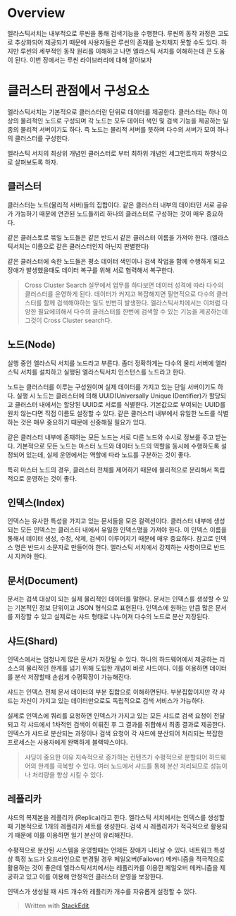 # Overview

엘라스틱서치는 내부적으로 루씬을 통해 검색기능을 수행한다. 루씬의 동작 과정은 고도로 추상화되어 제공되기 때문에 사용자들은 루씬의 존재를 눈치채지 못할 수도 있다. 하지만 루씬의 세부적인 동작 원리를 이해하고 나면 엘라스틱 서치를 이해하는데 큰 도움이 된다. 이번 장에서는 루씬 라이브러리에 대해 알아보자

# 클러스터 관점에서 구성요소 

엘라스틱서치는 기본적으로 클러스터란 단위로 데이터를 제공한다. 클러스터는 하나 이상의 물리적인 노드로 구성되며 각 노드는 모두 데이터 색인 및 검색 기능을 제공하는 일종의 물리적 서버이기도 하다. 즉 노드는 물리적 서버를 뜻하며 다수의 서버가 모여 하나의 클러스터를 구성한다. 

엘라스틱 서치의 최상위 개념인 클러스터로 부터 최하위 개념인 세그먼트까지 하향식으로 살펴보도록 하자.

## 클러스터 

클러스터는 노드(물리적 서버)들의 집합이다. 같은 클러스터 내부의 데이터민 서로 공유가 가능하기 때문에 연관된 노드들끼리 하나의 클러스터로 구성하는 것이 매우 중요하다. 

같은 클러스토로 묶일 노드들은 같은 반드시 같은 클러스터 이름을 가져야 한다. (엘라스틱서치는 이름으로 같은 클러스터인지 아닌지 판별한다)

같은 클러스터에 속한 노드들은 평소 데이터 색인이나 검색 작업을 함께 수행하게 되고 장애가 발생했을때도 데이터 복구를 위해 서로 협력해서 복구한다.

>Cross Cluster Search
>실무에서 업무를 하다보면 데이터 성격에 따라 다수의 클러스터를 운영하게 된다. 데이터가 커지고 복잡해지면 필연적으로 다수의 클러스터를 함께 검색해야하는 일도 빈번히 발생한다.
>엘라스틱서치에서는 이처럼 다양한 필요에의해서 다수의 클러스터를 한번에 검색할 수 있는 기능을 제공하는데 그것이 Cross Cluster search다. 

## 노드(Node)

실행 중인 엘라스틱 서치를 노드라고 부른다. 좀더 정확하게는 다수의 물리 서버에 엘라스틱 서치를 설치하고 실행된 엘라스틱서치 인스턴스를 노드라고 한다.

노드는 클러스터를 이루는 구성원이며 실제 데이터를 가지고 있는 단일 서버이기도 하다. 실행 시 노드는 클러스터에 의해  UUID(Universally Unique IDentifier)가 할당되고 클러스터 내에서는 할당된 UUID로 서로를 식별한다. 기본값으로 부여되는 UUID를 원치 않는다면 직접 이름도 설정할 수 있다. 같은 클러스터 내부에서 유일한 노드를 식별하는 것은 매우 중요하기 때문에 신중해질 필요가 있다. 

같은 클러스터 내부에 존재하는 모든 노드는 서로 다른 노드와 수시로 정보를 주고 받는다. 기본적으로 모든 노드는 마스터 노드와 데이터 노드의 역할을 동시에 수행하도록 설정되어 있는데, 실제 운영에서는 역할에 따라 노드를 구분하는 것이 좋다. 

특히 마스터 노드의 경우, 클러스터 전체를 제어하기 때문에 물리적으로 분리해서 독립적으로 운영하는 것이 좋다.

## 인덱스(Index)

인덱스는 유사한 특성을 가지고 있는 문서들을 모은 컬렉션이다. 클러스터 내부에 생성되는 모든 인덱스는 클러스터 내에서 유일한 인덱스명을 가져야 한다. 이 인덱스 이름을 통해서 데이터 생성, 수정, 삭제, 검색이 이루어지기 때문에 매우 중요하다. 참고로 인덱스 명은 반드시 소문자로 만들어야 한다. 엘라스틱 서치에서 강제하는 사항이므로 반드시 지켜야 한다.

## 문서(Document)

문서는 검색 대상이 되는 실제 물리적인 데이터를 말한다. 문서는 인덱스를 생성할 수 있는 기본적인 정보 단위이고 JSON 형식으로 표현된다. 인덱스에 원하는 만큼 많은 문서를 저장할 수 있고 실제로는 샤드 형태로 나누어져 다수의 노드로 분산 저장된다.

## 샤드(Shard)

인덱스에서는 엄청나게 많은 문서가 저장될 수 있다. 하나의 하드웨어에서 제공하는 리소스의 물리적인 한계를 넘기 위해 도입한 개념이 바로 샤드이다. 이를 이용하면 데이터를 분삭 저장할때 손쉽게 수평확장이 가능해진다. 

샤드는 인덱스 전체 문서 데이터의 부분 집합으로 이해하면된다. 부분집합이지만 갹 샤드는 자신이 가지고 있는 데이터만으로도 독립적으로 검색 서비스가 가능하다. 

실제로 인덱스에 쿼리를 요청하면 인덱스가 가지고 있는 모든 샤드로 검색 요청이 전달되고 각 샤드에서 1차적인 검색이 이뤄진 후 그 결과를 취합해서 최종 결과로 제공한다. 인덱스가 샤드로 분산되는 과정이나 검색 요청이 각 샤드에 분산되어 처리되는 복잡한 프로세스는 사용자에게 완벽하게 블랙박스이다. 

>샤딩이 중요한 이유
>지속적으로 증가하는 컨텐츠가 수평적으로 분할되어 하드웨어의 한계를 극복할 수 있다.
>여러 노드에서 샤드를 통해 분산 처리되므로 성능이나 처리량을 향상 시킬 수 있다.

## 레플리카

샤드의 복제본을 레플리카 (Replica)라고 한다. 엘라스틱 서치에서는 인덱스를 생성할때 기본적으로 1개의 레플리카 세트를 생성한다. 검색 시 레플리카가 적극적으로 활용되기 때문에 이를 이용하면 일기 분산이 유리해진다. 

수평적으로 분산된 시스템을 운영할때는 언제든 장애가 나타날 수 있다. 네트워크 특성상 특정 노드가 오프라인으로 변경될 경우 페일오버(Failover) 메커니즘을 적극적으로 활용하는 것이 좋은데 엘라스틱서치에서는 레플리카를 이용한 페일오버 메커니즘을 제공하고 있고 이를 이용해 안정적인 클러스터 운영을 보장한다. 

인덱스가 생성될 때 샤드 개수와 레플리카 개수를 자유롭게 설정할 수 있다.

> Written with [StackEdit](https://stackedit.io/).
<!--stackedit_data:
eyJoaXN0b3J5IjpbLTEyMzQ1MjIyMTksNjUzNzQ1MDQsLTEzMT
AyNDMyNCw3NjM5Njc4MjksLTE0MTgxOTA4NDcsLTE5Mzk2MDY2
NjIsMTg3NDc2ODU4MSwxODU3MDQyMDIzLDE5ODg3MTQ0MDddfQ
==
-->